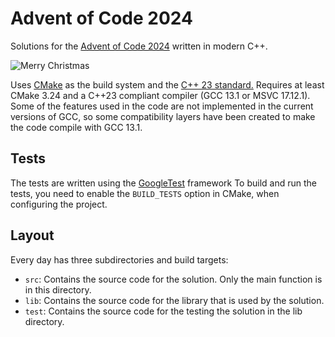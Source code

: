 # Advent of Code 2024

Solutions for the [Advent of Code 2024](https://adventofcode.com/2024) written in modern C++.

![Merry Christmas](https://i.giphy.com/media/v1.Y2lkPTc5MGI3NjExd3NoNjJ6eGtiZmhrYmtibnI4dnBzd3BpOWswMjh0ODlxMWwybGE1dyZlcD12MV9pbnRlcm5hbF9naWZfYnlfaWQmY3Q9Zw/damYg6Mana2CHXfuz5/giphy.gif)

Uses [CMake](https://cmake.org/) as the build system and the [C++ 23 standard.](https://en.cppreference.com/w/cpp/23)
Requires at least CMake 3.24 and a C++23 compliant compiler (GCC 13.1 or MSVC 17.12.1).
Some of the features used in the code are not implemented in the current versions of GCC, so some compatibility layers have been created to make the code compile with GCC 13.1.

## Tests

The tests are written using the [GoogleTest](https://github.com/google/googletest) framework
To build and run the tests, you need to enable the `BUILD_TESTS` option in CMake, when configuring the project.

## Layout

Every day has three subdirectories and build targets:

- `src`: Contains the source code for the solution. Only the main function is in this directory.
- `lib`: Contains the source code for the library that is used by the solution.
- `test`: Contains the source code for the testing the solution in the lib directory.
